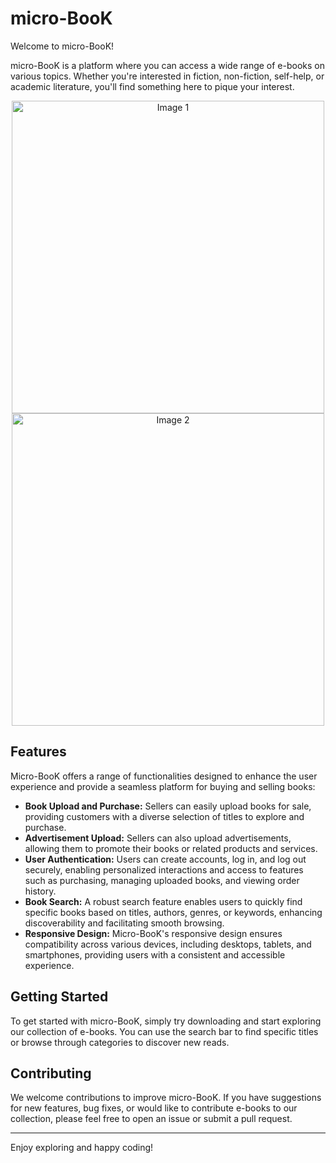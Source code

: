 # micro-BooK

Welcome to micro-BooK!

micro-BooK is a platform where you can access a wide range of e-books on various topics. Whether you're interested in fiction, non-fiction, self-help, or academic literature, you'll find something here to pique your interest.

<p align="center">
  <img src="https://github.com/tomledeakin/e_book/assets/139051959/d26e95ac-7c66-4a82-815e-cf444d8f218f" alt="Image 1" width="500"/>
  <img src="https://github.com/tomledeakin/e_book/assets/139051959/c047222f-435c-48d6-90ab-d041a0cbd9f2" alt="Image 2" width="500"/>
</p>


## Features

Micro-BooK offers a range of functionalities designed to enhance the user experience and provide a seamless platform for buying and selling books:

- **Book Upload and Purchase:** Sellers can easily upload books for sale, providing customers with a diverse selection of titles to explore and purchase.
- **Advertisement Upload:** Sellers can also upload advertisements, allowing them to promote their books or related products and services.
- **User Authentication:** Users can create accounts, log in, and log out securely, enabling personalized interactions and access to features such as purchasing, managing uploaded books, and viewing order history.
- **Book Search:** A robust search feature enables users to quickly find specific books based on titles, authors, genres, or keywords, enhancing discoverability and facilitating smooth browsing.
- **Responsive Design:** Micro-BooK's responsive design ensures compatibility across various devices, including desktops, tablets, and smartphones, providing users with a consistent and accessible experience.

## Getting Started

To get started with micro-BooK, simply try downloading and start exploring our collection of e-books. You can use the search bar to find specific titles or browse through categories to discover new reads.

## Contributing

We welcome contributions to improve micro-BooK. If you have suggestions for new features, bug fixes, or would like to contribute e-books to our collection, please feel free to open an issue or submit a pull request.



---

Enjoy exploring and happy coding!

